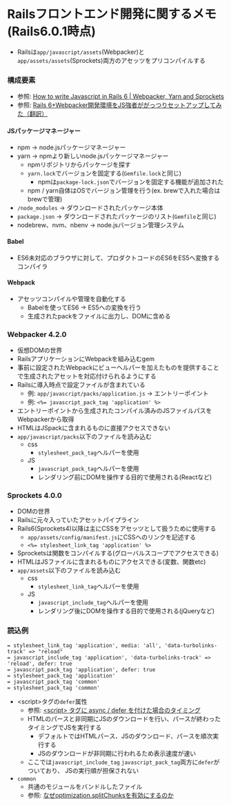 # Railsフロントエンド開発に関するメモ(Rails6.0.1時点)
- Railsは`app/javascript/assets`(Webpacker)と`app/assets/assets`(Sprockets)両方のアセッツをプリコンパイルする

### 構成要素
- 参照: [How to write Javascript in Rails 6 | Webpacker, Yarn and Sprockets](https://blog.capsens.eu/how-to-write-javascript-in-rails-6-webpacker-yarn-and-sprockets-cdf990387463)
- 参照: [Rails 6+Webpacker開発環境をJS強者ががっつりセットアップしてみた（翻訳）](https://techracho.bpsinc.jp/hachi8833/2019_11_28/83678)

#### JSパッケージマネージャー
- npm -> node.jsパッケージマネージャー
- yarn -> npmより新しいnode.jsパッケージマネージャー
  - npmリポジトリからパッケージを探す
  - `yarn.lock`でバージョンを固定する(`Gemfile.lock`と同じ)
    - npmは`package-lock.json`でバージョンを固定する機能が追加された
  - npm / yarn自体はOSでバージョン管理を行う(ex. brewで入れた場合はbrewで管理)
- `/node_modules` -> ダウンロードされたパッケージ本体
- `package.json` -> ダウンロードされたパッケージのリスト(`Gemfile`と同じ)
- nodebrew、nvm、nbenv -> node.jsバージョン管理システム

#### Babel
- ES6未対応のブラウザに対して、プロダクトコードのES6をES5へ変換するコンパイラ

#### Webpack
- アセッツコンパイルや管理を自動化する
  - Babelを使ってES6 -> ES5への変換を行う
  - 生成されたpackをファイルに出力し、DOMに含める

### Webpacker 4.2.0
- 仮想DOMの世界
- RailsアプリケーションにWebpackを組み込むgem
- 事前に設定されたWebpackにビューヘルパーを加えたものを提供することで生成されたアセットを対応付けられるようにする
- Railsに導入時点で設定ファイルが含まれている
  - 例: `app/javascript/packs/application.js` -> エントリーポイント
  - 例: `<%= javascript_pack_tag 'application' %>`
- エントリーポイントから生成されたコンパイル済みのJSファイルパスをWebpackerから取得
- HTMLはJSpackに含まれるものに直接アクセスできない
- `app/javascript/packs`以下のファイルを読み込む
  - css
    - `stylesheet_pack_tag`ヘルパーを使用
  - JS
    - `javascript_pack_tag`ヘルパーを使用
    - レンダリング前にDOMを操作する目的で使用される(Reactなど)

### Sprockets 4.0.0
- DOMの世界
- Railsに元々入っていたアセットパイプライン
- Rails6(Sprockets4)以降は主にCSSをアセッツとして扱うために使用する
  - `app/assets/config/manifest.js`にCSSへのリンクを記述する
  - `<%= stylesheet_link_tag 'application' %>`
- Sprocketsは関数をコンパイルする(グローバルスコープでアクセスできる)
- HTMLはJSファイルに含まれるものにアクセスできる(変数、関数etc)
- `app/assets`以下のファイルを読み込む
  - css
    -  `stylesheet_link_tag`ヘルパーを使用
  - JS
    - `javascript_include_tag`ヘルパーを使用
    - レンダリング後にDOMを操作する目的で使用される(jQueryなど)

### 読込例
```haml
= stylesheet_link_tag 'application', media: 'all', 'data-turbolinks-track' => "reload"
= javascript_include_tag 'application', 'data-turbolinks-track' => 'reload', defer: true
= javascript_pack_tag 'application', defer: true
= stylesheet_pack_tag 'application'
= javascript_pack_tag 'common'
= stylesheet_pack_tag 'common'
```
- \<script\>タグの`defer`属性
  - 参照: [\<script\> タグに async / defer を付けた場合のタイミング](https://qiita.com/phanect/items/82c85ea4b8f9c373d684)
  - HTMLのパースと非同期にJSのダウンロードを行い、パースが終わったタイミングでJSを実行する
    - デフォルトではHTMLパース、JSのダウンロード、パースを順次実行する
    - JSのダウンロードが非同期に行われるため表示速度が速い
  - ここでは`javascript_include_tag` `javascript_pack_tag`両方に`defer`がついており、
  JSの実行順が担保されない
- `common`
  - 共通のモジュールをバンドルしたファイル
  - 参照: [なぜoptimization.splitChunksを有効にするのか](https://qiita.com/soarflat/items/1b5aa7163c087a91877d#%E3%81%AA%E3%81%9Coptimizationsplitchunks%E3%82%92%E6%9C%89%E5%8A%B9%E3%81%AB%E3%81%99%E3%82%8B%E3%81%AE%E3%81%8B)

